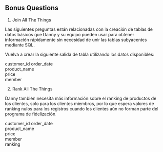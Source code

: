 ## Bonus Questions 

1) Join All The Things

Las siguientes preguntas están relacionadas con la creación de tablas de datos básicos que Danny y su equipo pueden usar para obtener información rápidamente sin necesidad de unir las tablas subyacentes mediante SQL.

Vuelva a crear la siguiente salida de tabla utilizando los datos disponibles:

customer_id
order_date	
product_name	
price	
member


2) Rank All The Things

Danny también necesita más información sobre el ranking de productos de los clientes, solo para los clientes miembros, por lo que espera valores de ranking nulos para los registros cuando los clientes aún no forman parte del programa de fidelización.

customer_id
order_date	
product_name	
price	
member	
ranking



